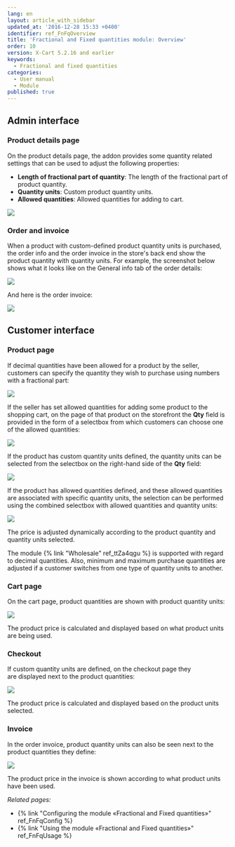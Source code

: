 ```yaml
---
lang: en
layout: article_with_sidebar
updated_at: '2016-12-28 15:33 +0400'
identifier: ref_FnFqOverview
title: 'Fractional and Fixed quantities module: Overview'
order: 10
version: X-Cart 5.2.16 and earlier
keywords:
  - Fractional and fixed quantities
categories:
  - User manual
  - Module
published: true
---
```


## Admin interface

### Product details page

On the product details page, the addon provides some quantity related settings that can be used to adjust the following properties:

   * **Length of fractional part of quantity**: The length of the fractional part of product quantity.
   * **Quantity units**: Custom product quantity units.
   * **Allowed quantities**: Allowed quantities for adding to cart.

   ![]({{site.baseurl}}/attachments/9666749/9634633.png)

### Order and invoice

When a product with custom-defined product quantity units is purchased, the order info and the order invoice in the store's back end show the product quantity with quantity units. For example, the screenshot below shows what it looks like on the General info tab of the order details: 

   ![]({{site.baseurl}}/attachments/9666749/9634626.png)

And here is the order invoice:

   ![]({{site.baseurl}}/attachments/9666749/9634627.png)

## Customer interface

### Product page

If decimal quantities have been allowed for a product by the seller, customers can specify the quantity they wish to purchase using numbers with a fractional part:

   ![]({{site.baseurl}}/attachments/9666749/9634630.png)

If the seller has set allowed quantities for adding some product to the shopping cart, on the page of that product on the storefront the **Qty** field is provided in the form of a selectbox from which customers can choose one of the allowed quantities:

   ![]({{site.baseurl}}/attachments/9666749/9634632.png)

If the product has custom quantity units defined, the quantity units can be selected from the selectbox on the right-hand side of the **Qty** field:

   ![]({{site.baseurl}}/attachments/9666749/9634634.png)

If the product has allowed quantities defined, and these allowed quantities are associated with specific quantity units, the selection can be performed using the combined selectbox with allowed quantities and quantity units:

   ![]({{site.baseurl}}/attachments/9666749/9634635.png)

The price is adjusted dynamically according to the product quantity and quantity units selected.

The module {% link "Wholesale" ref_ttZa4qgu %} is supported with regard to decimal quantities. Also, minimum and maximum purchase quantities are adjusted if a customer switches from one type of quantity units to another.

### Cart page

On the cart page, product quantities are shown with product quantity units:

   ![]({{site.baseurl}}/attachments/9666749/9634629.png)

The product price is calculated and displayed based on what product units are being used.

### Checkout

If custom quantity units are defined, on the checkout page they are displayed next to the product quantities:

   ![]({{site.baseurl}}/attachments/9666749/9634636.png)

The product price is calculated and displayed based on the product units selected.

### Invoice

In the order invoice, product quantity units can also be seen next to the product quantities they define:

   ![]({{site.baseurl}}/attachments/9666749/9634628.png)

The product price in the invoice is shown according to what product units have been used.

_Related pages:_

*   {% link "Configuring the module «Fractional and Fixed quantities»" ref_FnFqConfig %}
*   {% link "Using the module «Fractional and Fixed quantities»" ref_FnFqUsage %}
